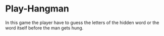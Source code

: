 # Play-Hangman
In this game the player have to guess the letters of the hidden word or the word itself before the man gets hung.
